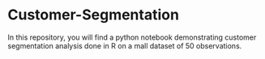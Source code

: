 # Customer-Segmentation
In this repository, you will find a python notebook demonstrating customer segmentation analysis done in R on a mall dataset of 50 observations. 
